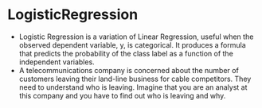 # LogisticRegression
- Logistic Regression is a variation of Linear Regression, useful when the observed dependent variable, y, is categorical. It produces a formula that predicts the probability of the class label as a function of the independent variables.
- A telecommunications company is concerned about the number of customers leaving their land-line business for cable competitors. They need to understand who is leaving. Imagine that you are an analyst at this company and you have to find out who is leaving and why.
